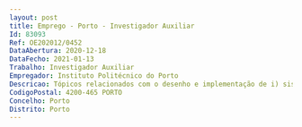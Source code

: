 ```yaml
--- 
layout: post
title: Emprego - Porto - Investigador Auxiliar
Id: 83093
Ref: OE202012/0452
DataAbertura: 2020-12-18
DataFecho: 2021-01-13
Trabalho: Investigador Auxiliar
Empregador: Instituto Politécnico do Porto
Descricao: Tópicos relacionados com o desenho e implementação de i) sistemas digitais para a saúde e telesaúde, ii) interoperabilidade de dados médicos,iii) sistemas IoT em aplicações de saúde,iv) dispositivos inteligentes, v) sensores.Os trabalhos estarão relacionados com as atividades desenvolvidas no âmbito de projetos em curso, e outrosprojetos futuros de áreas relacionadas.
CodigoPostal: 4200-465 PORTO
Concelho: Porto
Distrito: Porto
--- 
```

